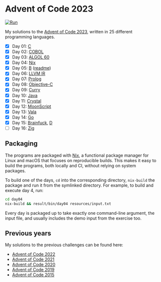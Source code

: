 <!-- Automatically generated from README.md.gyb, do not edit directly! -->

# Advent of Code 2023

[![Run](https://github.com/fwcd/advent-of-code-2023/actions/workflows/run.yml/badge.svg)](https://github.com/fwcd/advent-of-code-2023/actions/workflows/run.yml)

My solutions to the [Advent of Code 2023](https://adventofcode.com/2023), written in 25 different programming languages.

- [x] Day 01: [C](day01/src/day01.c)
- [x] Day 02: [COBOL](day02/src/day02.cob)
- [x] Day 03: [ALGOL 60](day03/src/day03.alg)
- [x] Day 04: [Nix](day04/src/day04.nix)
- [x] Day 05: [B](day05/src/day05.b) ([readme](day05/README.md))
- [x] Day 06: [LLVM IR](day06/src/day06.ll)
- [x] Day 07: [Prolog](day07/src/day07.pl)
- [x] Day 08: [Objective-C](day08/src/day08.m)
- [x] Day 09: [Curry](day09/src/Day09.curry)
- [x] Day 10: [Java](day10/src/Day10.java)
- [x] Day 11: [Crystal](day11/src/day11.cr)
- [x] Day 12: [MoonScript](day12/src/day12.moon)
- [x] Day 13: [Vala](day13/src/day13.vala)
- [x] Day 14: [Go](day14/src/day14.go)
- [x] Day 15: [Brainfuck](day15/src/part1.bf), [D](day15/src/part2.d)
- [ ] Day 16: [Zig](day16/src/day16.zig)

## Packaging

The programs are packaged with [Nix](https://nixos.org/), a functional package manager for Linux and macOS that focuses on reproducible builds. This makes it easy to build the programs, both locally and CI, without relying on system packages.

To build one of the days, `cd` into the corresponding directory, `nix-build` the package and run it from the symlinked directory. For example, to build and execute day 4, run:

```sh
cd day04
nix-build && result/bin/day04 resources/input.txt
```

Every day is packaged up to take exactly one command-line argument, the input file, and usually includes the demo input from the exercise too.

## Previous years

My solutions to the previous challenges can be found here:

- [Advent of Code 2022](https://github.com/fwcd/advent-of-code-2022)
- [Advent of Code 2021](https://github.com/fwcd/advent-of-code-2021)
- [Advent of Code 2020](https://github.com/fwcd/advent-of-code-2020)
- [Advent of Code 2019](https://github.com/fwcd/advent-of-code-2019)
- [Advent of Code 2015](https://github.com/fwcd/advent-of-code-2015)
